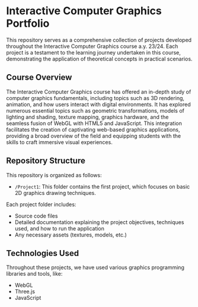 # Interactive Computer Graphics Portfolio

This repository serves as a comprehensive collection of projects developed throughout the Interactive Computer Graphics course a.y. 23/24. Each project is a testament to the learning journey undertaken in this course, demonstrating the application of theoretical concepts in practical scenarios.


## Course Overview

The Interactive Computer Graphics course has offered an in-depth study of computer graphics fundamentals, including topics such as 3D rendering, animation, and how users interact with digital environments. It has explored numerous essential topics such as geometric transformations, models of lighting and shading, texture mapping, graphics hardware, and the seamless fusion of WebGL with HTML5 and JavaScript. This integration facilitates the creation of captivating web-based graphics applications, providing a broad overview of the field and equipping students with the skills to craft immersive visual experiences.

## Repository Structure

This repository is organized as follows:

- `/Project1`: This folder contains the first project, which focuses on basic 2D graphics drawing techniques.



Each project folder includes:
- Source code files
- Detailed documentation explaining the project objectives, techniques used, and how to run the application
- Any necessary assets (textures, models, etc.)


## Technologies Used

Throughout these projects, we have used various graphics programming libraries and tools, like:

- WebGL
- Three.js
- JavaScript

